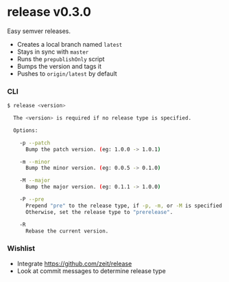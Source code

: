 # release v0.3.0

Easy semver releases.

- Creates a local branch named `latest`
- Stays in sync with `master`
- Runs the `prepublishOnly` script
- Bumps the version and tags it
- Pushes to `origin/latest` by default

### CLI

```sh
$ release <version>

  The <version> is required if no release type is specified.

  Options:

    -p --patch
      Bump the patch version. (eg: 1.0.0 -> 1.0.1)

    -m --minor
      Bump the minor version. (eg: 0.0.5 -> 0.1.0)

    -M --major
      Bump the major version. (eg: 0.1.1 -> 1.0.0)

    -P --pre
      Prepend "pre" to the release type, if -p, -m, or -M is specified.
      Otherwise, set the release type to "prerelease".

    -R
      Rebase the current version.
```

### Wishlist

- Integrate https://github.com/zeit/release
- Look at commit messages to determine release type

